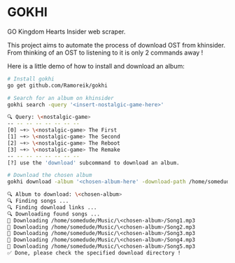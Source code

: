# GOKHI
GO Kingdom Hearts Insider web scraper.

This project aims to automate the process of download OST from khinsider.
From thinking of an OST to listening to it is only 2 commands away !

Here is a little demo of how to install and download an album:
```bash
# Install gokhi
go get github.com/Ramoreik/gokhi

# Search for an album on khinsider
gokhi search -query '<insert-nostalgic-game-here>'

🔍 Query: \<nostalgic-game>
-- -- -- -- -- -- -- --
[0] ~+> \<nostalgic-game> The First
[1] ~+> \<nostalgic-game> The Second
[2] ~+> \<nostalgic-game> The Reboot
[3] ~+> \<nostalgic-game> The Remake
-- -- -- -- -- -- -- --
[?] use the 'download' subcommand to download an album.

# Download the chosen album 
gokhi download -album '<chosen-album-here' -download-path /home/somedude/Music/

🔍 Album to download: \<chosen-album>
🔍 Finding songs ...
🔍 Finding download links ...
🔍 Downloading found songs ...
🔽 Downloading /home/somedude/Music/\<chosen-album>/Song1.mp3
🔽 Downloading /home/somedude/Music/\<chosen-album>/Song2.mp3
🔽 Downloading /home/somedude/Music/\<chosen-album>/Song3.mp3
🔽 Downloading /home/somedude/Music/\<chosen-album>/Song4.mp3
🔽 Downloading /home/somedude/Music/\<chosen-album>/Song5.mp3
✅ Done, please check the specified download directory !

```
